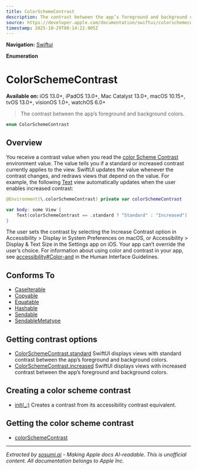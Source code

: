 ```yaml
---
title: ColorSchemeContrast
description: The contrast between the app’s foreground and background colors.
source: https://developer.apple.com/documentation/swiftui/colorschemecontrast
timestamp: 2025-10-29T00:14:22.905Z
---
```


**Navigation:** [Swiftui](/documentation/swiftui)

**Enumeration**

# ColorSchemeContrast

**Available on:** iOS 13.0+, iPadOS 13.0+, Mac Catalyst 13.0+, macOS 10.15+, tvOS 13.0+, visionOS 1.0+, watchOS 6.0+

> The contrast between the app’s foreground and background colors.

```swift
enum ColorSchemeContrast
```

## Overview

You receive a contrast value when you read the [color Scheme Contrast](/documentation/swiftui/environmentvalues/colorschemecontrast) environment value. The value tells you if a standard or increased contrast currently applies to the view. SwiftUI updates the value whenever the contrast changes, and redraws views that depend on the value. For example, the following [Text](/documentation/swiftui/text) view automatically updates when the user enables increased contrast:

```swift
@Environment(\.colorSchemeContrast) private var colorSchemeContrast

var body: some View {
    Text(colorSchemeContrast == .standard ? "Standard" : "Increased")
}
```

The user sets the contrast by selecting the Increase Contrast option in Accessibility > Display in System Preferences on macOS, or Accessibility > Display & Text Size in the Settings app on iOS. Your app can’t override the user’s choice. For information about using color and contrast in your app, see [accessibility#Color-and](/design/Human-Interface-Guidelines/accessibility) in the Human Interface Guidelines.

## Conforms To

- [CaseIterable](/documentation/Swift/CaseIterable)
- [Copyable](/documentation/Swift/Copyable)
- [Equatable](/documentation/Swift/Equatable)
- [Hashable](/documentation/Swift/Hashable)
- [Sendable](/documentation/Swift/Sendable)
- [SendableMetatype](/documentation/Swift/SendableMetatype)

## Getting contrast options

- [ColorSchemeContrast.standard](/documentation/swiftui/colorschemecontrast/standard) SwiftUI displays views with standard contrast between the app’s foreground and background colors.
- [ColorSchemeContrast.increased](/documentation/swiftui/colorschemecontrast/increased) SwiftUI displays views with increased contrast between the app’s foreground and background colors.

## Creating a color scheme contrast

- [init(_:)](/documentation/swiftui/colorschemecontrast/init(_:)) Creates a contrast from its accessibility contrast equivalent.

## Getting the color scheme contrast

- [colorSchemeContrast](/documentation/swiftui/environmentvalues/colorschemecontrast)

---

*Extracted by [sosumi.ai](https://sosumi.ai) - Making Apple docs AI-readable.*
*This is unofficial content. All documentation belongs to Apple Inc.*
